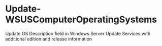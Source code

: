 # Update-WSUSComputerOperatingSystems
Update OS Description field in Windows Server Update Services with additional edition and release information

